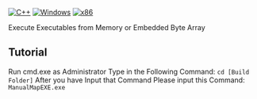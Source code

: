 
[![C++](https://img.shields.io/badge/language-C%2B%2B-%23f34b7d.svg?style=plastic)](https://en.wikipedia.org/wiki/C%2B%2B)
[![Windows](https://img.shields.io/badge/platform-Windows-0078d7.svg?style=plastic)](https://en.wikipedia.org/wiki/Microsoft_Windows) 
[![x86](https://img.shields.io/badge/arch-x86-red.svg?style=plastic)](https://en.wikipedia.org/wiki/X86) 


Execute Executables from Memory or Embedded Byte Array


## Tutorial
Run cmd.exe as Administrator
Type in the Following Command: `cd [Build Folder]`
After you have Input that Command Please input this Command: `ManualMapEXE.exe`


